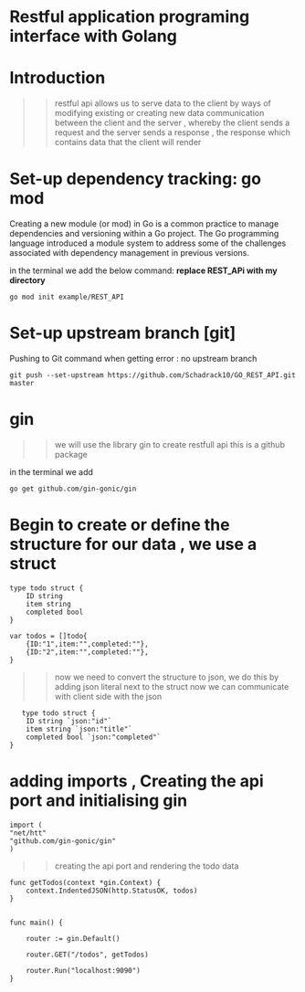 # Restful application programing interface with Golang

# Introduction
>> restful api allows us to serve data to the client by ways of modifying existing or creating new data
>> communication between the client and the server , whereby the client sends a request and the server sends a response , the      response which contains data that the client will render

# Set-up dependency tracking: go mod

Creating a new module (or mod) in Go is a common practice to manage dependencies and versioning within a Go project. The Go programming language introduced a module system to address some of the challenges associated with dependency management in previous versions.

in the terminal we add the below command:
<b>replace REST_APi with my directory </b>

    go mod init example/REST_API

# Set-up upstream branch [git]
Pushing to Git command when getting error : no upstream branch

    git push --set-upstream https://github.com/Schadrack10/GO_REST_API.git master


# gin
>> we will use the library gin to create restfull api 
>> this is a github package

in the terminal we add

    go get github.com/gin-gonic/gin

# Begin to create or define the  structure for our data , we use a struct
   
    type todo struct {
        ID string 
        item string
        completed bool
    }

    var todos = []todo{
        {ID:"1",item:"",completed:""},
        {ID:"2",item:"",completed:""},
    }

>> now we need to convert the structure to json, we do this by adding json literal next to the struct
>> now we can communicate with client side with the json
   
       type todo struct {
        ID string `json:"id"`
        item string `json:"title"`
        completed bool `json:"completed"`
    }

# adding imports , Creating the api port and initialising gin

    import (
	"net/htt" 
	"github.com/gin-gonic/gin"
    )


>>  creating the api port and rendering the todo data 
   
    func getTodos(context *gin.Context) {
        context.IndentedJSON(http.StatusOK, todos)
    }


    func main() {

        router := gin.Default()  

        router.GET("/todos", getTodos)

        router.Run("localhost:9090")
    }

